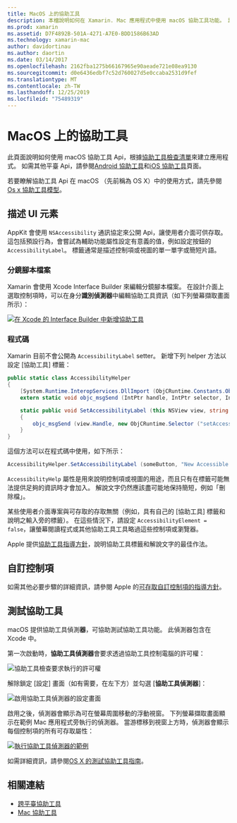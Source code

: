 ```yaml
---
title: MacOS 上的協助工具
description: 本檔說明如何在 Xamarin. Mac 應用程式中使用 macOS 協助工具功能。 討論如何在分鏡腳本和程式碼、自訂控制項和測試協助工具中說明 UI 元素。
ms.prod: xamarin
ms.assetid: D7F4892B-501A-4271-A7E0-BDD1586B63AD
ms.technology: xamarin-mac
author: davidortinau
ms.author: daortin
ms.date: 03/14/2017
ms.openlocfilehash: 2162fba1275b66167965e90aeade721e08ea9130
ms.sourcegitcommit: d0e6436edbf7c52d760027d5e0ccaba2531d9fef
ms.translationtype: MT
ms.contentlocale: zh-TW
ms.lasthandoff: 12/25/2019
ms.locfileid: "75489319"
---
```

# <a name="accessibility-on-macos"></a>MacOS 上的協助工具

此頁面說明如何使用 macOS 協助工具 Api，根據[協助工具檢查清單](~/cross-platform/app-fundamentals/accessibility.md)來建立應用程式。
如需其他平臺 Api，請參閱[Android 協助工具](~/android/app-fundamentals/accessibility.md)和[iOS 協助工具](~/ios/app-fundamentals/accessibility.md)頁面。

若要瞭解協助工具 Api 在 macOS （先前稱為 OS X）中的使用方式，請先參閱[Os x 協助工具模型](https://developer.apple.com/library/mac/documentation/Accessibility/Conceptual/AccessibilityMacOSX/OSXAXmodel.html)。

## <a name="describing-ui-elements"></a>描述 UI 元素

AppKit 會使用 `NSAccessibility` 通訊協定來公開 Api，讓使用者介面可供存取。 這包括預設行為，會嘗試為輔助功能屬性設定有意義的值，例如設定按鈕的 `AccessibilityLabel`。 標籤通常是描述控制項或視圖的單一單字或簡短片語。

### <a name="storyboard-files"></a>分鏡腳本檔案

Xamarin 會使用 Xcode Interface Builder 來編輯分鏡腳本檔案。
在設計介面上選取控制項時，可以在身分**識別偵測器**中編輯協助工具資訊（如下列螢幕擷取畫面所示）：

[![在 Xcode 的 Interface Builder 中新增協助工具](accessibility-images/xcode.png "在 Xcode 的 Interface Builder 中新增協助工具")](accessibility-images/xcode-large.png#lightbox)

### <a name="code"></a>程式碼

Xamarin 目前不會公開為 `AccessibilityLabel` setter。  新增下列 helper 方法以設定 [協助工具] 標籤：

```csharp
public static class AccessibilityHelper
{
    [System.Runtime.InteropServices.DllImport (ObjCRuntime.Constants.ObjectiveCLibrary)]
    extern static void objc_msgSend (IntPtr handle, IntPtr selector, IntPtr label);

    static public void SetAccessibilityLabel (this NSView view, string value)
    {
        objc_msgSend (view.Handle, new ObjCRuntime.Selector ("setAccessibilityLabel:").Handle, new NSString (value).Handle);
    }
}
```

這個方法可以在程式碼中使用，如下所示：

```csharp
AccessibilityHelper.SetAccessibilityLabel (someButton, "New Accessible Description");
```

`AccessibilityHelp` 屬性是用來說明控制項或視圖的用途，而且只有在標籤可能無法提供足夠的資訊時才會加入。 解說文字仍然應該盡可能地保持簡短，例如「刪除檔」。

某些使用者介面專案與可存取的存取無關（例如，具有自己的 [協助工具] 標籤和說明之輸入旁的標籤）。
在這些情況下，請設定 `AccessibilityElement = false`，讓螢幕閱讀程式或其他協助工具工具略過這些控制項或瀏覽器。

Apple 提供[協助工具指導方針](https://developer.apple.com/library/mac/documentation/Accessibility/Conceptual/AccessibilityMacOSX/EnhancingtheAccessibilityofStandardAppKitControls.html)，說明協助工具標籤和解說文字的最佳作法。

## <a name="custom-controls"></a>自訂控制項

如需其他必要步驟的詳細資訊，請參閱 Apple 的[可存取自訂控制項的指導方針](https://developer.apple.com/library/mac/documentation/Accessibility/Conceptual/AccessibilityMacOSX/ImplementingAccessibilityforCustomControls.html)。

## <a name="testing-accessibility"></a>測試協助工具

macOS 提供協助工具偵測**器**，可協助測試協助工具功能。 此偵測器包含在 Xcode 中。

第一次啟動時，**協助工具偵測器**會要求透過協助工具控制電腦的許可權：

![協助工具檢查要求執行的許可權](accessibility-images/accessibility-inspector-1.png "協助工具檢查要求執行的許可權")

解除鎖定 [設定] 畫面（如有需要，在左下方）並勾選 [**協助工具偵測器**]：

![啟用協助工具偵測器的設定畫面](accessibility-images/accessibility-inspector-2.png "啟用協助工具偵測器的設定畫面")

啟用之後，偵測器會顯示為可在螢幕周圍移動的浮動視窗。 下列螢幕擷取畫面顯示在範例 Mac 應用程式旁執行的偵測器。 當游標移到視窗上方時，偵測器會顯示每個控制項的所有可存取屬性：

[![執行協助工具偵測器的範例](accessibility-images/accessibility-example.png "執行協助工具偵測器的範例")](accessibility-images/accessibility-example-large.png#lightbox)

如需詳細資訊，請參閱[OS X 的測試協助工具指南](https://developer.apple.com/library/mac/documentation/Accessibility/Conceptual/AccessibilityMacOSX/OSXAXTestingApps.html)。

## <a name="related-links"></a>相關連結

- [跨平臺協助工具](~/cross-platform/app-fundamentals/accessibility.md)
- [Mac 協助工具](https://www.apple.com/accessibility/mac/)

